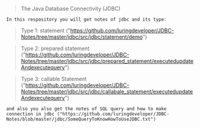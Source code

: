 >The Java Database Connectivity (JDBC)

    In this respository you will get notes of jdbc and its type:

> Type 1: statement ("https://github.com/luringdeveloper/JDBC-Notes/tree/master/jdbc/src/jdbc/statement/demo")

> Type 2: prepared statement ("https://github.com/luringdeveloper/JDBC-Notes/tree/master/jdbc/src/jdbc/prepared_statement/executedupdateAndexecutequery")

> Type 3: callable Statement ("https://github.com/luringdeveloper/JDBC-Notes/tree/master/jdbc/src/jdbc/callabale_statement/executedupdateAndexecutequery")

    and also you also get the notes of SQL query and how to make connection in jdbc ("https://github.com/luringdeveloper/JDBC-Notes/blob/master/jdbc/SomeQueryToKnowHowToUseJDBC.txt")  
